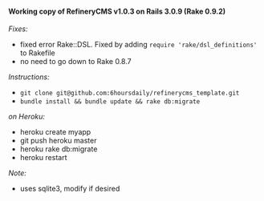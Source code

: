 #### Working copy of RefineryCMS v1.0.3 on Rails 3.0.9 (Rake 0.9.2)

_Fixes:_
* fixed error Rake::DSL. Fixed by adding ```require 'rake/dsl_definitions'``` to Rakefile
* no need to go down to Rake 0.8.7

_Instructions:_
* ```git clone git@github.com:6hoursdaily/refinerycms_template.git```
* ```bundle install && bundle update && rake db:migrate```

_on Heroku:_
* heroku create myapp
* git push heroku master
* heroku rake db:migrate
* heroku restart

_Note:_
* uses sqlite3, modify if desired